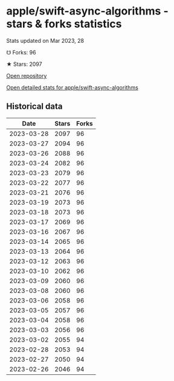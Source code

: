 # apple/swift-async-algorithms - stars & forks statistics

Stats updated on Mar 2023, 28

☋ Forks: 96

★ Stars: 2097

[Open repository](https://github.com/apple/swift-async-algorithms)

[Open detailed stats for apple/swift-async-algorithms](https://reviewgithub.com/rep/apple/swift-async-algorithms)

## Historical data
| Date | Stars | Forks |
|------|-------|-------|
| 2023-03-28 | 2097 | 96 | 
| 2023-03-27 | 2094 | 96 | 
| 2023-03-26 | 2088 | 96 | 
| 2023-03-24 | 2082 | 96 | 
| 2023-03-23 | 2079 | 96 | 
| 2023-03-22 | 2077 | 96 | 
| 2023-03-21 | 2076 | 96 | 
| 2023-03-19 | 2073 | 96 | 
| 2023-03-18 | 2073 | 96 | 
| 2023-03-17 | 2069 | 96 | 
| 2023-03-16 | 2067 | 96 | 
| 2023-03-14 | 2065 | 96 | 
| 2023-03-13 | 2064 | 96 | 
| 2023-03-12 | 2063 | 96 | 
| 2023-03-10 | 2062 | 96 | 
| 2023-03-09 | 2060 | 96 | 
| 2023-03-08 | 2060 | 96 | 
| 2023-03-06 | 2058 | 96 | 
| 2023-03-05 | 2057 | 96 | 
| 2023-03-04 | 2058 | 96 | 
| 2023-03-03 | 2056 | 96 | 
| 2023-03-02 | 2055 | 94 | 
| 2023-02-28 | 2053 | 94 | 
| 2023-02-27 | 2050 | 94 | 
| 2023-02-26 | 2046 | 94 | 

